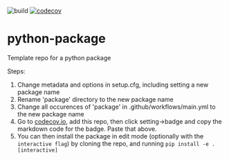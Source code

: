 ![build](https://github.com/jfcrenshaw/pzflow/workflows/build/badge.svg)
[![codecov](https://codecov.io/gh/jfcrenshaw/pzflow/branch/main/graph/badge.svg?token=qR5cey0swQ)](https://codecov.io/gh/jfcrenshaw/pzflow)

# python-package
Template repo for a python package

Steps:
1. Change metadata and options in setup.cfg, including setting a new package name
2. Rename 'package' directory to the new package name
3. Change all occurences of 'package' in .github/workflows/main.yml to the new package name
4. Go to [codecov.io](https://codecov.io/), add this repo, then click setting->badge and copy the markdown code for the badge. Paste that above.
5. You can then install the package in edit mode (optionally with the `interactive flag`)  by cloning the repo, and running `pip install -e .[interactive]`
